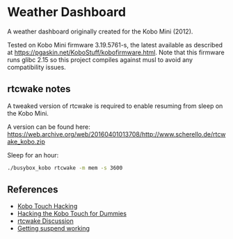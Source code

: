 # Weather Dashboard

A weather dashboard originally created for the Kobo Mini (2012).

Tested on Kobo Mini firmware 3.19.5761-s, the latest available as described at 
https://pgaskin.net/KoboStuff/kobofirmware.html. Note that
this firmware runs glibc 2.15 so this project compiles against
musl to avoid any compatibility issues.

## rtcwake notes

A tweaked version of rtcwake is required to enable resuming from sleep on the Kobo Mini.

A version can be found here:
https://web.archive.org/web/20160401013708/http://www.scherello.de/rtcwake_kobo.zip

Sleep for an hour:
```sh
./busybox_kobo rtcwake -m mem -s 3600
```

## References

* [Kobo Touch Hacking](https://wiki.mobileread.com/wiki/Kobo_Touch_Hacking)
* [Hacking the Kobo Touch for Dummies](https://web.archive.org/web/20190206185343/http://www.chauveau-central.net/pub/KoboTouch/)
* [rtcwake Discussion](https://www.mobileread.com/forums/showthread.php?t=212145&highlight=rtcwake&page=5)
* [Getting suspend working](https://www.mobileread.com/forums/showpost.php?p=2828681&postcount=77)
